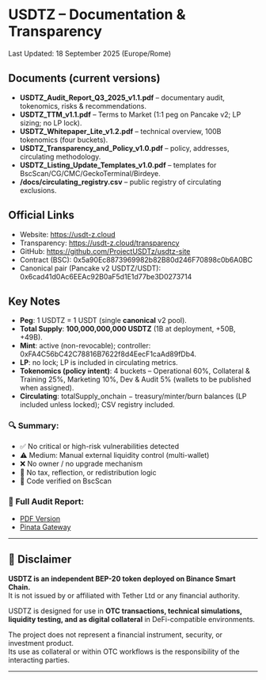 # USDTZ – Documentation & Transparency

Last Updated: 18 September 2025 (Europe/Rome)

## Documents (current versions)
- **USDTZ_Audit_Report_Q3_2025_v1.1.pdf** – documentary audit, tokenomics, risks & recommendations.
- **USDTZ_TTM_v1.1.pdf** – Terms to Market (1:1 peg on Pancake v2; LP sizing; no LP lock).
- **USDTZ_Whitepaper_Lite_v1.2.pdf** – technical overview, 100B tokenomics (four buckets).
- **USDTZ_Transparency_and_Policy_v1.0.pdf** – policy, addresses, circulating methodology.
- **USDTZ_Listing_Update_Templates_v1.0.pdf** – templates for BscScan/CG/CMC/GeckoTerminal/Birdeye.
- **/docs/circulating_registry.csv** – public registry of circulating exclusions.

## Official Links
- Website: https://usdt-z.cloud
- Transparency: https://usdt-z.cloud/transparency
- GitHub: https://github.com/ProjectUSDTz/usdtz-site
- Contract (BSC): 0x5a90Ec8873969982b82B80d246F70898c0b6A0BC
- Canonical pair (Pancake v2 USDTZ/USDT): 0x6cad41d0Ac6EEAc92B0aF5d1E1d77be3D0273714

## Key Notes
- **Peg**: 1 USDTZ = 1 USDT (single **canonical** v2 pool).
- **Total Supply**: **100,000,000,000 USDTZ** (1B at deployment, +50B, +49B).
- **Mint**: active (non-revocable); controller: 0xFA4C56bC42C78816B7622f8d4EecF1caAd89fDb4.
- **LP**: no lock; LP is included in circulating metrics.
- **Tokenomics (policy intent)**: 4 buckets – Operational 60%, Collateral & Training 25%, Marketing 10%, Dev & Audit 5% (wallets to be published when assigned).
- **Circulating**: totalSupply_onchain − treasury/minter/burn balances (LP included unless locked); CSV registry included.


### 🔍 Summary:
- ✅ No critical or high-risk vulnerabilities detected  
- ⚠️ Medium: Manual external liquidity control (multi-wallet)  
- ❌ No owner / no upgrade mechanism  
- 🚫 No tax, reflection, or redistribution logic  
- 📜 Code verified on BscScan

### 📄 Full Audit Report:
- [PDF Version](USDTZ_AuditReport_Q3_2025.pdf)
- [Pinata Gateway](https://harlequin-dear-capybara-57.mypinata.cloud/ipfs/bafkreidpzxcndsieicl5cq4w3y4xmogogsj3yyv2htepeanxxo2s3kelvy)

---

## 📌 Disclaimer

**USDTZ is an independent BEP-20 token deployed on Binance Smart Chain.**  
It is not issued by or affiliated with Tether Ltd or any financial authority.

USDTZ is designed for use in **OTC transactions, technical simulations, liquidity testing, and as digital collateral** in DeFi-compatible environments.

The project does not represent a financial instrument, security, or investment product.  
Its use as collateral or within OTC workflows is the responsibility of the interacting parties.

---
